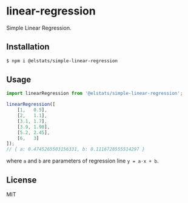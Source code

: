 # linear-regression

Simple Linear Regression. 

## Installation

```bash
$ npm i @elstats/simple-linear-regression
```

## Usage

```js
import linearRegression from '@elstats/simple-linear-regression';

linearRegression([
    [1,   0.5],
    [2,   1.1],
    [3.1, 1.7],
    [3.9, 1.98],
    [5.2, 2.45],
    [6,   3]
]);
// { a: 0.4745265503156331, b: 0.1116728555514297 }
```

where `a` and `b` are parameters of regression line `y = a⋅x + b`.

## License

MIT
